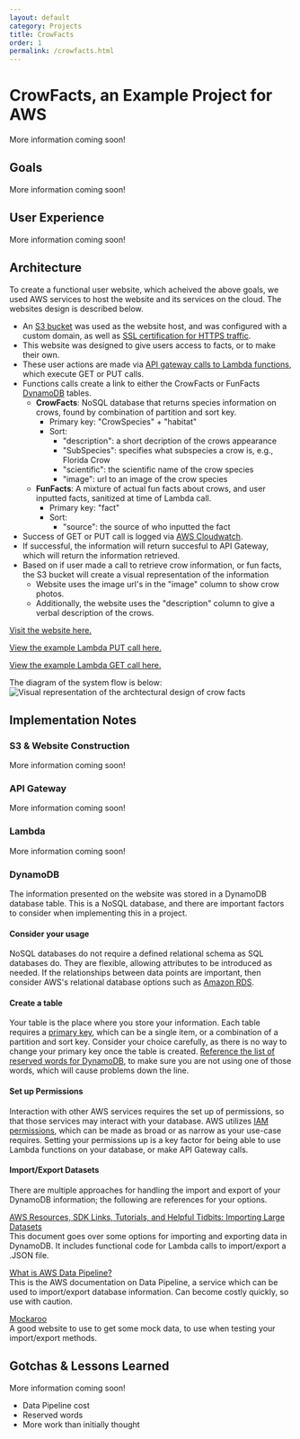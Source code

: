 ```yaml
---
layout: default
category: Projects
title: CrowFacts
order: 1
permalink: /crowfacts.html
---
```


# CrowFacts, an Example Project for AWS

More information coming soon!

## Goals

More information coming soon!

## User Experience

More information coming soon!

## Architecture
To create a functional user website, which acheived the above goals, we used AWS services to host the website and its services on the cloud. The websites design is described below.

- An [S3 bucket](https://docs.aws.amazon.com/AmazonS3/latest/dev/WebsiteHosting.html) was used as the website host, and was configured with a custom domain, as well as [SSL certification for HTTPS traffic](https://www.freecodecamp.org/news/simple-site-hosting-with-amazon-s3-and-https-5e78017f482a/).
- This website was designed to give users access to facts, or to make their own.
- These user actions are made via [API gateway calls to Lambda functions](https://docs.aws.amazon.com/apigateway/latest/developerguide/apigateway-getting-started-with-rest-apis.html), which execute GET or PUT calls.
- Functions calls create a link to either the CrowFacts or FunFacts [DynamoDB](https://docs.aws.amazon.com/amazondynamodb/latest/developerguide/Introduction.html) tables.
    - **CrowFacts**: NoSQL database that returns species information on crows, found by combination of partition and sort key.
        - Primary key: "CrowSpecies" + "habitat"
        - Sort: 
            - "description": a short decription of the crows appearance
            - "SubSpecies": specifies what subspecies a crow is, e.g., Florida Crow 
            - "scientific": the scientific name of the crow species 
            - "image": url to an image of the crow species
    - **FunFacts**: A mixture of actual fun facts about crows, and user inputted facts, sanitized at time of Lambda call.
        - Primary key: "fact"
        - Sort: 
            - "source": the source of who inputted the fact
- Success of GET or PUT call is logged via [AWS Cloudwatch](https://docs.aws.amazon.com/AmazonCloudWatch/latest/monitoring/WhatIsCloudWatch.html).
- If successful, the information will return succesful to API Gateway, which will return the information retrieved.
- Based on if user made a call to retrieve crow information, or fun facts, the S3 bucket will create a visual representation of the information
    - Website uses the image url's in the "image" column to show crow photos. 
    - Additionally, the website uses the "description" column to give a verbal description of the crows.

[Visit the website here.](https://crowfacts.uwbhacks.com/)

[View the example Lambda PUT call here.](https://github.com/UWB-ACM/crowfacts/blob/master/lambda_put_user_fact/lambda_function.py)

[View the example Lambda GET call here.](https://github.com/UWB-ACM/crowfacts/blob/master/lambda_get_user_facts/lambda_function.py)


The diagram of the system flow is below:
![Visual representation of the archtectural design of crow facts](https://i.postimg.cc/cJmdCg0t/actual-arch.png)

## Implementation Notes

### S3 & Website Construction

More information coming soon!

### API Gateway

More information coming soon!

### Lambda

More information coming soon!

### DynamoDB
The information presented on the website was stored in a DynamoDB database table. This is a NoSQL database, and there are important factors to consider when implementing this in a project.

#### Consider your usage
NoSQL databases do not require a defined relational schema as SQL databases do. They are flexible, allowing attributes to be introduced as needed. If the relationships between data points are important, then consider AWS's relational database options such as [Amazon RDS](https://docs.aws.amazon.com/AmazonRDS/latest/UserGuide/Welcome.html).

#### Create a table
Your table is the place where you store your information. Each table requires a [primary key](https://docs.aws.amazon.com/amazondynamodb/latest/developerguide/HowItWorks.Partitions.html), which can be a single item, or a combination of a partition and sort key. Consider your choice carefully, as there is no way to change your primary key once the table is created. [Reference the list of reserved words for DynamoDB](https://docs.aws.amazon.com/amazondynamodb/latest/developerguide/ReservedWords.html), to make sure you are not using one of those words, which will cause problems down the line.

#### Set up Permissions
Interaction with other AWS services requires the set up of permissions, so that those services may interact with your database. AWS utilizes [IAM permissions](https://docs.aws.amazon.com/IAM/latest/UserGuide/introduction.html), which can be made as broad or as narrow as your use-case requires. Setting your permissions up is a key factor for being able to use Lambda functions on your database, or make API Gateway calls.

#### Import/Export Datasets
There are multiple approaches for handling the import and export of your DynamoDB information; the following are references for your options.

[AWS Resources, SDK Links, Tutorials, and Helpful Tidbits: Importing Large Datasets](https://github.com/UWB-ACM/Hackathon-Docs-2020/blob/master/_docs/aws_resources.md#importing-large-datasets)</br>
This document goes over some options for importing and exporting data in DynamoDB. It includes functional code for Lambda calls to import/export a .JSON file.

[What is AWS Data Pipeline?](https://docs.aws.amazon.com/datapipeline/latest/DeveloperGuide/what-is-datapipeline.html)</br>
This is the AWS documentation on Data Pipeline, a service which can be used to import/export database information. Can become costly quickly, so use with caution.

[Mockaroo](https://mockaroo.com/)</br>
A good website to use to get some mock data, to use when testing your import/export methods.

## Gotchas & Lessons Learned

More information coming soon!

- Data Pipeline cost
- Reserved words
- More work than initially thought
